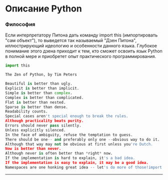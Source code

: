 # Описание Python

### Философия 

Если интерпретатору Питона дать команду import this \(импортировать "сам объект"\), то выведется так называемый "Дзен Питона", иллюстрирующий идеологию и особенности данного языка. Глубокое понимание этого дзена приходит к тем, кто сможет освоить язык Python в полной мере и приобретет опыт практического программирования.

```py
import this
```

```py
The Zen of Python, by Tim Peters

Beautiful is better than ugly.
Explicit is better than implicit.
Simple is better than complex.
Complex is better than complicated.
Flat is better than nested.
Sparse is better than dense.
Readability counts.
Special cases aren't special enough to break the rules.
Although practicality beats purity.
Errors should never pass silently.
Unless explicitly silenced.
In the face of ambiguity, refuse the temptation to guess.
There should be one-- and preferably only one --obvious way to do it.
Although that way may not be obvious at first unless you're Dutch.
Now is better than never.
Although never is often better than *right* now.
If the implementation is hard to explain, it's a bad idea.
If the implementation is easy to explain, it may be a good idea.
Namespaces are one honking great idea -- let's do more of those!import this 
```

---

 



